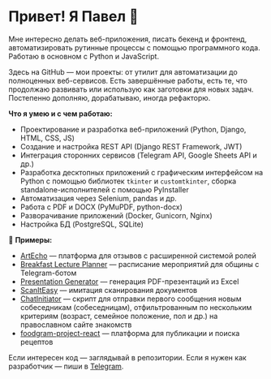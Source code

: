 # Привет! Я Павел 👋

Мне интересно делать веб-приложения, писать бекенд и фронтенд, автоматизировать рутинные процессы с помощью программного кода. Работаю в основном с Python и JavaScript.

Здесь на GitHub — мои проекты: от утилит для автоматизации до полноценных веб-сервисов. Есть завершённые работы, есть те, что продолжаю развивать или использую как заготовки для новых задач. Постепенно дополняю, дорабатываю, иногда рефакторю.

**Что я умею и с чем работаю:**

* Проектирование и разработка веб-приложений (Python, Django, HTML, CSS, JS)
* Создание и настройка REST API (Django REST Framework, JWT)
* Интеграция сторонних сервисов (Telegram API, Google Sheets API и др.)
* Разработка десктопных приложений с графическим интерфейсом на Python с помощью библиотек `tkinter` и `customtkinter`, сборка standalone-исполнителей с помощью PyInstaller
* Автоматизация через Selenium, pandas и др.
* Работа с PDF и DOCX (PyMuPDF, python-docx)
* Разворачивание приложений (Docker, Gunicorn, Nginx)
* Настройка БД (PostgreSQL, SQLite)

📌 **Примеры:**

* [ArtEcho](https://artecho.pythonanywhere.com/demo/welcome/) — платформа для отзывов с расширенной системой ролей
* [Breakfast Lecture Planner](https://www.malone.guru/) — расписание мероприятий для общины с Telegram-ботом
* [Presentation Generator](https://createpresentation.pythonanywhere.com/) — генерация PDF-презентаций из Excel
* [ScanItEasy](https://github.com/HermannRorshach/ScanItEasy) — имитация сканирования документов
* [ChatInitiator](https://github.com/HermannRorshach/ChatInitiator) — скрипт для отправки первого сообщения новым собеседникам (собеседницам), отфильтрованным по нескольким критериям (возраст, семейное положение, пол и др.) на православном сайте знакомств
* [foodgram-project-react](https://github.com/HermannRorshach/foodgram-project-react) — платформа для публикации и поиска рецептов

Если интересен код — заглядывай в репозитории. Если я нужен как разработчик — пиши в [Telegram](https://t.me/realpavelb).
